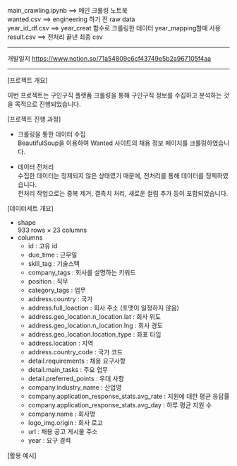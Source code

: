 main_crawling.ipynb   ==> 메인 크롤링 노트북  
wanted.csv            ==> engineering 하기 전 raw data  
year_id_df.csv        ==> year_creat 함수로 크롤링한 데이터 year_mapping할때 사용   
result.csv            ==> 전처리 끝낸 최종 csv  

---------------------------------------------------  
개발일지
https://www.notion.so/71a54809c6cf43749e5b2a967105f4aa

------------------------------------------------------  
[프로젝트 개요]  
  
이번 프로젝트는 구인구직 플랫폼 크롤링을 통해 구인구직 정보를 수집하고 분석하는 것을 목적으로 진행되었습니다.  
  
[프로젝트 진행 과정]  
  
- 크롤링을 통한 데이터 수집  
BeautifulSoup을 이용하여 Wanted 사이트의 채용 정보 페이지를 크롤링하였습니다.  
  
- 데이터 전처리  
수집한 데이터는 정제되지 않은 상태였기 때문에, 전처리를 통해 데이터를 정제하였습니다.  
전처리 작업으로는 중복 제거, 결측치 처리, 새로운 컬럼 추가 등이 포함되었습니다.  
  
[데이터세트 개요]  
- shape  
933 rows × 23 columns  
- columns
  - id : 고유 id
  - due_time : 근무일
  - skill_tag : 기술스택
  - company_tags : 회사를 설명하는 키워드
  - position : 직무
  - category_tags : 업무
  - address.country : 국가
  - address.full_loaction : 회사 주소 (포맷이 일정하지 않음)
  - address.geo_location.n_location.lat : 회사 위도
  - address.geo_location.n_location.lng : 회사 경도
  - address.geo_location.location_type : 좌표 타입
  - address.location : 지역
  - address.country_code : 국가 코드
  - detail.requirements : 채용 요구사항
  - detail.main_tasks : 주요 업무
  - detail.preferred_points : 우대 사항
  - company.industry_name : 산업명
  - company.application_response_stats.avg_rate : 지원에 대한 평균 응답률
  - company.application_response_stats.avg_day : 하루 평균 지원 수
  - company.name : 회사명
  - logo_img.origin : 회사 로고
  - url : 채용 공고 게시물 주소
  - year : 요구 경력


[활용 예시]




